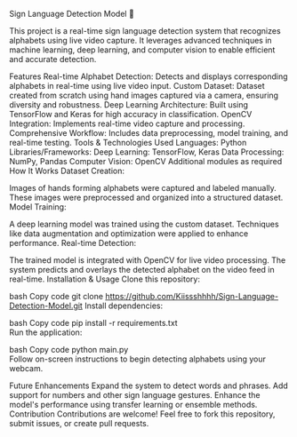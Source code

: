 Sign Language Detection Model 🤟

This project is a real-time sign language detection system that recognizes alphabets using live video capture. It leverages advanced techniques in machine learning, deep learning, and computer vision to enable efficient and accurate detection.

Features
Real-time Alphabet Detection: Detects and displays corresponding alphabets in real-time using live video input.
Custom Dataset: Dataset created from scratch using hand images captured via a camera, ensuring diversity and robustness.
Deep Learning Architecture: Built using TensorFlow and Keras for high accuracy in classification.
OpenCV Integration: Implements real-time video capture and processing.
Comprehensive Workflow: Includes data preprocessing, model training, and real-time testing.
Tools & Technologies Used
Languages: Python
Libraries/Frameworks:
Deep Learning: TensorFlow, Keras
Data Processing: NumPy, Pandas
Computer Vision: OpenCV
Additional modules as required
How It Works
Dataset Creation:

Images of hands forming alphabets were captured and labeled manually.
These images were preprocessed and organized into a structured dataset.
Model Training:

A deep learning model was trained using the custom dataset.
Techniques like data augmentation and optimization were applied to enhance performance.
Real-time Detection:

The trained model is integrated with OpenCV for live video processing.
The system predicts and overlays the detected alphabet on the video feed in real-time.
Installation & Usage
Clone this repository:

bash
Copy code
git clone https://github.com/Kiissshhhh/Sign-Language-Detection-Model.git
Install dependencies:

bash
Copy code
pip install -r requirements.txt  
Run the application:

bash
Copy code
python main.py  
Follow on-screen instructions to begin detecting alphabets using your webcam.

Future Enhancements
Expand the system to detect words and phrases.
Add support for numbers and other sign language gestures.
Enhance the model's performance using transfer learning or ensemble methods.
Contribution
Contributions are welcome! Feel free to fork this repository, submit issues, or create pull requests.
